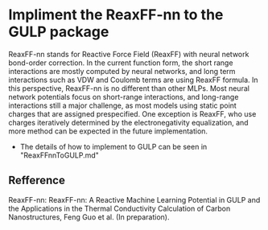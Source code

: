 # Impliment the ReaxFF-nn to the GULP package

ReaxFF-nn stands for Reactive Force Field (ReaxFF) with neural network bond-order correction. In the current function form, the short range interactions are mostly computed by neural networks, and long term interactions such as VDW and Coulomb terms are using ReaxFF formula. In this perspective, ReaxFF-nn is no different than other MLPs. Most neural network potentials focus on short-range interactions, and long-range interactions still a major challenge, as most models using static point charges that are assigned prespecified. One exception is ReaxFF, who use charges iteratively determined by the electronegativity equalization, and more method can be expected in the future implementation.

* The details of how to implement to GULP can be seen in "ReaxFFnnToGULP.md"

## Refference

ReaxFF-nn: ReaxFF-nn: A Reactive Machine Learning Potential in GULP and the Applications in the Thermal Conductivity Calculation of Carbon
Nanostructures, Feng Guo et al. (In preparation).
